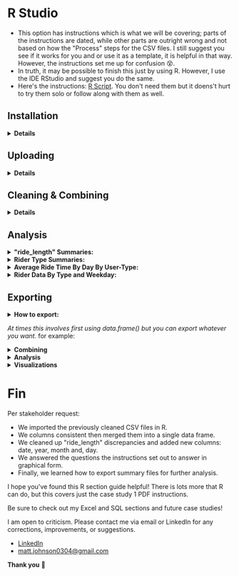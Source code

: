 # R Studio
* This option has instructions which is what we will be covering; parts of the instructions are dated, while other parts are outright wrong and not based on how the "Process" steps for the CSV files. I still suggest you see if it works for you and or use it as a template, it is helpful in that way. However, the instructions set me up for confusion 😵.
* In truth, it may be possible to finish this just by using R. However, I use the IDE RStudio and suggest you do the same.
* Here's the instructions: [R Script](https://docs.google.com/document/d/1TTj5KNKf4BWvEORGm10oNbpwTRk1hamsWJGj6qRWpuI/edit). You don't need them but it doens't hurt to try them solo or follow along with them as well.  

## Installation
<details>
  <summary><strong>Details</strong></summary>
  
### Click here ➡️ [R](https://cloud.r-project.org/bin/windows/base/R-4.3.0-win.exe)

* I created an auto-download link because I find the CRAN website confusing 😵. 
* Keep in mind that R does not auto-update. Also, that old versions stay on your hard drive.
* Run through the setup, keeping all the default settings.

### Click here ➡️ [R Studio](https://download1.rstudio.org/electron/windows/RStudio-2023.06.0-421.exe)
* I created an auto-download link because why not.
* Keep in mind that RStudio does not auto-update, nor do the libraries, but it will prompt you when updates are available. 
* Run through the setup, keeping all the default settings.
  
### Make sure you create a directory for your project
  * The far top-right has a tab just below the RStudio "Close tab" click it > New Project > New Directory > New Project >  name your directory and its location > Create Project.
  
<details>
  <summary><strong>Settings</strong></summary> 
  
  * To change RStudio to nightmode: Tools > Global Options > Appearance > Editor theme > "Tomorrow Night" is my current selection.
  * I prefer this pane layout. I ask that you consider it yourself. To change it: View > Panes > Pane Layout. However, it is all preference: 
  
![RStudio](RStudio.PNG)
  
</details>

</details>

## Uploading 

<details>
    <summary><strong>Details</strong></summary>
<em> Note: The point of this set of instructions is to answer "In what ways do members and casual riders use Divvy bikes differently?". </em> We can use R to answer other questions as well.
  
* In my opinion, to save on typing, you should copy the instructions listed at the top of this page into a new R script or copy [mine](https://github.com/MjxSjx/Portfolio/blob/main/Case%20Study%201%20-%20bike-share%20analysis/R%20Results/bike_riders.R) which is what i'll be using for this guide. 
* File tab > New File > R Script. Copy the instructions and paste them into your new script, then: File tab > Save As > bike_riders.R <em>(or whatever file name you like).</em> 
  
<details>
  <summary><strong>Instructions</strong></summary>
  
<ol>
<li> We potentially need to install tidyverse. <em> It's likely you already have it installed if you took the Coursera Google Data Analytics course and followed their instructions word for word, you installed tidyverse like 15 times 🤣. </em> </li>
<details>
  <summary><strong>Install Packages</strong></summary>
  
* install.packages("tidyverse")
* <em> We do not need "lubridate" and "ggplot2" installed because "tidyverse" already comes with them. </em>
</details>
  
<li> After installing the libraries, you still need to load them. This is where copying the instructions into an R script is so helpful. simply highlight the line that reads "library(tidyverse)" and then hold CTRL+ENTER or click the "Run" button at the top-right of the Script tab. </li>
  <details>
  <summary><strong>Load Packages</strong></summary>
    
* library(tidyverse) 
* <em> We do not need "lubridate" and "ggplot2" loaded because "tidyverse" already does that for us. </em>
</details>

<li>Now we check and set the directory.</li>
  
  <details>
    <summary><strong>Check and Set Directory</strong></summary>
    
* getwd() <em># displays your working directory</em>
* setwd("Your Directory location") <em># sets your working directory </em>
* getwd() <em># check you set your directory correctly</em>
    
 </details>
  
<li> It's time to upload the CSV files we cleaned earlier. </li>
    <details>
    <summary><strong>CSV Files</strong></summary>
      <em>Simple file names mean less typing</em>
      
* db1 <- read_csv("202205-tripdata.csv")
* db2 <- read_csv("202206-tripdata.csv")
* db3 <- read_csv("202207-tripdata.csv")
* db4 <- read_csv("202208-tripdata.csv")
* db5 <- read_csv("202209-tripdata.csv")
* db6 <- read_csv("202210-tripdata.csv")
* db7 <- read_csv("202211-tripdata.csv")
* db8 <- read_csv("202212-tripdata.csv")
* db9 <- read_csv("202301-tripdata.csv")
* db10 <- read_csv("202302-tripdata.csv")
* db11 <- read_csv("202303-tripdata.csv")
* db12 <- read_csv("202304-tripdata.csv")

<em>Check your "Enviroment" tab that all 12 files are loaded in R Studio</em>
       </details>
  
  <li> Check once again the all 12 column names are consistent. </li>
      <details>
    <summary><strong>Checking Column Names </strong></summary>
        
* colnames(db1)
* colnames(db2)
* colnames(db3)
* colnames(db4)
* colnames(db5)
* colnames(db6)
* colnames(db7)
* colnames(db8)
* colnames(db9)
* colnames(db10)
* colnames(db11)
* colnames(db12)
    </details>
  
<li> There is no need to rename columns or use mutate() on "ride_id" or "rideable_type" If you're using data post 2020. </li>
    <details>
 <summary><strong> Double Checking Column Names </strong></summary>
  <em> Simply check the structure of each file </em>
 
* str(db1)
* str(db2)
* str(db3)
* str(db4)
* str(db5)
* str(db6)
* str(db7)
* str(db8)
* str(db9)
* str(db10)
* str(db11)
* str(db12)
      
<em>Notice all column names are already correct and both columns listed directly above are already labeled as "col_character()"</em>
</ol>
  
</details>
</details>
  
## Cleaning & Combining

  <details>
    <summary><strong>Details</strong></summary>
<ol>
 <li>Making one large data frame.</li> 
 <details>
 <summary><strong>Combining</strong></summary>

* all_trips <- bind_rows(db1,db2,db3,db4,db5,db6,db7,db8,db9,db10,db11,db12)   
  </details>
   
<li> The .PDF instructions have us removing some columns. We don't <em>"need to"</em> though. Deeper investigations can be done if they are left, however they are investigations already covered in my SQL guide. </li>
<details>
  <summary><strong>Removing Columns</strong></summary>
  <em> birthyear and gender only apply to data 2020 and older and do not exist in our files. </em> 
  
* all_trips <- all_trips %>%  select(-c(start_lat, start_lng, end_lat, end_lng))
  
</details>

<li> Changing "ride_length" to cooperate with us. </li> 
<details>
  <summary><strong> Changing "ride_length" </strong></summary>
  <em> This was a pain.  The default instructions did not work for me. The solution is simple but understanding how and why every other solution broke the syntax took me half a day. Feel free to solve this yourself by using the default instructions listed at the very top. The answer will always be here waiting for you. </em> 
<details>
  <summary><strong> <em>Spoiler Ahead! </em></strong></summary>
  
* all_trips$ride_length <- as.numeric(as.POSIXlt(all_trips$ride_length, format = "%H:%M:%S"))

</details> 
</details>  
  
<li> Inspecting the new table we've created. </li>  
<details>
  <summary><strong>Inspection Syntax</strong></summary>
  <em> This is all important information about our data frame. </em> 
  
* colnames(all_trips)  #List of column names
* nrow(all_trips)  #How many rows are in data frame?
* dim(all_trips)  #Dimensions of the data frame?
* head(all_trips)  #See the first 6 rows of data frame.  Also tail(all_trips)
* str(all_trips)  #See list of columns and data types (numeric, character, etc)
* summary(all_trips)  #Statistical summary of data. Mainly for numerics
  
</details>  
  
<li> There is no need to use mutate() on "casual_member" that only apply to data 2020 and older. </em> </li>   
<details>
  <summary><strong>Checking Column "member_casual"</strong></summary>
    <em> Run this code to prove to yourself you're in the clear </em>
  
* distinct_values <- unique(all_trips$member_casual)
* print(distinct_values)

 <em> Notice your results are only "casual" and "member" </em>                     
</details>  

<li> Adding a "date" column.</li>     
<details>
  <summary><strong>Adding Date</strong></summary>
   <em> This too caused a headache for me, although not as severe. The default instructions did not work for me. </em>

  <details>
  <summary><strong>Spoilers Ahead! </strong></summary>
* all_trips$date <- as.Date(all_trips$started_at, format = "%m/%d/%Y %H:%M")

</details>
 </details>

<li> Adding Columns: month, day, and year of each ride. Plus altering the day_of_week column. </em>       
<details>
 <summary><strong>Adding Columns </strong></summary>
  
* all_trips$month <- format(as.Date(all_trips$date), "%m")
* all_trips$day <- format(as.Date(all_trips$date), "%d")
* all_trips$year <- format(as.Date(all_trips$date), "%Y")
* all_trips$day_of_week <- format(as.Date(all_trips$date), "%A")

</details>

<li> Removing Bad Data.</li> 
<details>
  <summary><strong>Removing Negative Numbers</strong></summary>
   <em> We already took care of this in our Excel work. </em>
  
* all_trips_v2 <- all_trips[!(all_trips$start_station_name == "HQ QR" | all_trips$ride_length<0),]

</details>

</ol>
 
</details>
      
## Analysis

<details>
<summary><strong>"ride_length" Summaries: </strong></summary>
<em> Time for descriptive analysis on ride_length (all figures in seconds) </em>

* mean(all_trips_v2$ride_length) 
* median(all_trips_v2$ride_length) 
* max(all_trips_v2$ride_length) 
* min(all_trips_v2$ride_length) 
* summary(all_trips_v2$ride_length)

</details>


<details>
<summary><strong>Rider Type Summaries: </strong></summary>
<em>Compare members and casual users</em>

* aggregate(all_trips_v2$ride_length ~ all_trips_v2$member_casual, FUN = mean)
* aggregate(all_trips_v2$ride_length ~ all_trips_v2$member_casual, FUN = median)
* aggregate(all_trips_v2$ride_length ~ all_trips_v2$member_casual, FUN = max)
* aggregate(all_trips_v2$ride_length ~ all_trips_v2$member_casual, FUN = min)
  
</details>


<details>
<summary><strong>Average Ride Time By Day By User-Type: </strong></summary>
<em> First we should put the days of the week in order. Also I rounded up for visual appeal </em>

* all_trips_v2$day_of_week <- ordered(all_trips_v2$day_of_week, levels=c("Sunday", "Monday", "Tuesday", "Wednesday", "Thursday", "Friday", "Saturday"))
* aggregate(all_trips_v2$ride_length ~ all_trips_v2$member_casual + all_trips_v2$day_of_week, FUN = function(x) round(mean(x), 2))

</details>

<details>
<summary><strong>Rider Data By Type and Weekday: </strong></summary>
<em> Another place where we must <strong>first</strong> format to utilize further investigations </em>
  
* all_trips_v2 <- all_trips_v2 %>% mutate(started_at = as.POSIXct(started_at, format = "%m/%d/%Y %H:%M"))

<em>This is the actual code:</em>

* all_trips_v2 %>%
  mutate(weekday = wday(started_at, label = TRUE)) %>%
  group_by(member_casual, weekday) %>%
  summarise(
    number_of_rides = n(),
    average_duration = mean(ride_length)
  ) %>%
  arrange(member_casual, weekday)
  
</details>


## Exporting

<details>
<summary><strong> How to export: </strong></summary> 

<ol>
<li><strong> You need to choose your file format: </strong></li>
  
* Exporting Data: "write.csv()", "write.json()", "write.xlsx()" and so on
* Exporting Plots: "jpeg()" "pdf()", ".png()" and so on

<li><strong> You need to choose the data your exporting: </strong></li>

* write.csv(all_trips) <em> This is what you're picking to export </em>
* write.csv(all_trips$ride_length) <em> This is what you're picking to export </em>

<li><strong> You need to choose your file path: </strong></li>
<em> Inside your export function, use the parameter syntax: file = "your destination" </em>

* write.csv(all_trips, file = "all_trips.csv", row.names = FALSE) <em> This will save to your current R directory </em>
* write.csv(all_trips, file = "D:/Merit/all_trips.csv", row.names = FALSE) <em> This will save your file inside D > Merit </em>

</details>

</ol>


<em> At times this involves first using data.frame() but you can export whatever you want. </em> for example: 

<details>
<summary><strong> Combining </strong></summary>
  
* When you combine your 12 sheets into 1 data frame
* If you make a custom data frame for detailed specifics
* The list is endless! Think of the near 30 queues we made in SQL. All of those can be done in R plus more!

</details>

<details>
<summary><strong> Analysis </strong></summary>
  
* "ride_length" summaries
* Rider Type summaries
* Average Ride Time by day by user-type
* Rider Data By Type and Weekday
  
</details>

<details>
<summary><strong> Visualizations </strong></summary>
  <em> These two immges are the results the R instructions are seeking </em>
  
* Total Annual Rides by Weekday Per Rider Type:
![Total Annual Rides by Weekday Per Rider Type](Total_Annual_Rides.png)

* Average Annual Ride Duration by Weekday Per Rider Type:
![Average Annual Ride Duration - by Weekday Per Rider Type](Average_Annual_Ride_Duration.png)

 
* However, you an do any number of visualizations with R!

</details>


# Fin
Per stakeholder request: 
* We imported the previously cleaned CSV files in R.
* We columns consistent then merged them into a single data frame.
* We cleaned up "ride_length" discrepancies and added new columns: date, year, month and, day. 
* We answered the questions the instructions set out to answer in graphical form.
* Finally, we learned how to export summary files for further analysis.

I hope you've found this R section guide helpful! There is lots more that R can do, but this covers just the case study 1 PDF instructions.

Be sure to check out my Excel and SQL sections and future case studies!

I am open to criticism. Please contact me via email or LinkedIn for any corrections, improvements, or suggestions.

- [LinkedIn](https://www.linkedin.com/in/matt-johnson0304)
- matt.johnson0304@gmail.com

**Thank you** :bow:
